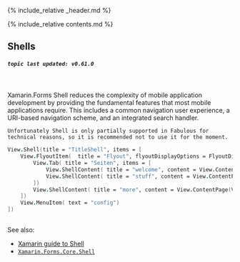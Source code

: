{% include_relative _header.md %}

{% include_relative contents.md %}

Shells 
------
##### `topic last updated: v0.61.0`
<br /> 

Xamarin.Forms Shell reduces the complexity of mobile application development by providing the fundamental features that most mobile applications require. This includes a common navigation user experience, a URI-based navigation scheme, and an integrated search handler.

`Unfortunately Shell is only partially supported in Fabulous for technical reasons, so it is recommended not to use it for the moment.`

```fsharp     
View.Shell(title = "TitleShell", items = [
    View.FlyoutItem(  title = "Flyout", flyoutDisplayOptions = FlyoutDisplayOptions.AsMultipleItems, items = [
        View.Tab( title = "Seiten", items = [
            View.ShellContent( title = "welcome", content = View.ContentPage(View.Label("welcome ...")))                    
            View.ShellContent( title = "stuff", content = View.ContentPage(View.Label("stuff ...")))
        ])   
        View.ShellContent( title = "more", content = View.ContentPage(View.Label("more stuff ...")))
    ])
    View.MenuItem( text = "config")
])   
  
```

See also:

* [Xamarin guide to Shell](https://docs.microsoft.com/en-us/xamarin/xamarin-forms/app-fundamentals/shell)
* [`Xamarin.Forms.Core.Shell`](https://docs.microsoft.com/en-us/dotnet/api/xamarin.forms.shell)